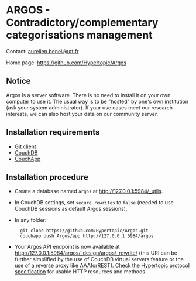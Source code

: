 ARGOS - Contradictory/complementary categorisations management
==============================================================

Contact: <aurelien.benel@utt.fr>

Home page: <https://github.com/Hypertopic/Argos>

Notice
------

Argos is a server software. There is no need to install it on your own computer to use it. The usual way is to be "hosted" by one's own institution (ask your system administrator). If your use cases meet our research interests, we can also host your data on our community server.

Installation requirements
-------------------------

* Git client
* [CouchDB](http://couchdb.apache.org/)
* [CouchApp](https://github.com/jchris/couchapp)

Installation procedure
----------------------

* Create a database named ``argos`` at <http://127.0.0.1:5984/_utils>.

* In CouchDB settings, set `secure_rewrites` to `false` (needed to use CouchDB sessions as default Argos sessions).

* In any folder:

        git clone https://github.com/Hypertopic/Argos.git
        couchapp push Argos/app http://127.0.0.1:5984/argos

* Your Argos API endpoint is now available at <http://127.0.0.1:5984/argos/_design/argos/_rewrite/> (this URI can be further simplified by the use of CouchDB virtual servers feature or the use of a reverse proxy like [AAAforREST](https://github.com/Hypertopic/AAAforREST)). Check the [Hypertopic protocol specification](https://github.com/Hypertopic/Protocol/blob/master/README.md) for usable HTTP resources and methods.
